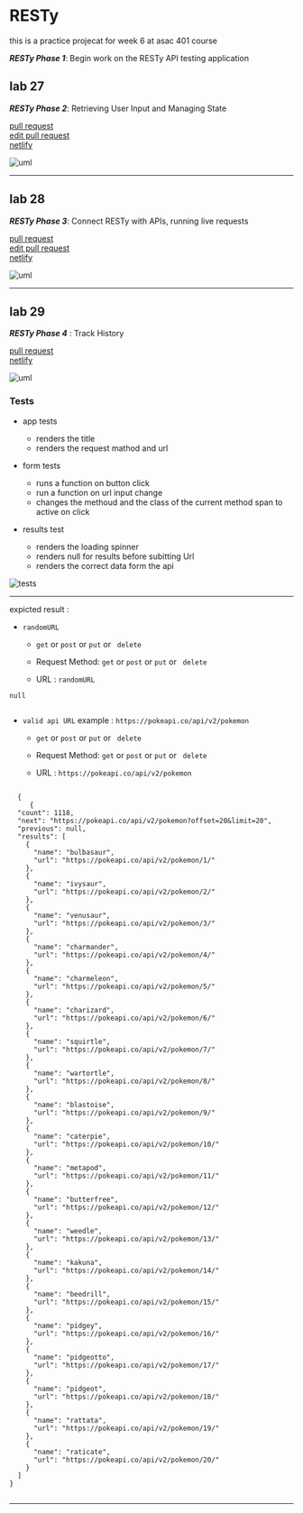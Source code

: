 # RESTy

this is a practice projecat for week 6 at asac 401 course

**_RESTy Phase 1_**: Begin work on the RESTy API testing application

## lab 27

**_RESTy Phase 2_**: Retrieving User Input and Managing State

[pull request](https://github.com/hibasalem/resty/pull/3)  
[edit pull request](https://github.com/hibasalem/resty/pull/6)  
[netlify](https://zealous-blackwell-84329a.netlify.app/)

![uml](./lab27.jpg)


---

## lab 28

**_RESTy Phase 3_**: Connect RESTy with APIs, running live requests

[pull request](https://github.com/hibasalem/resty/pull/5)  
[edit pull request](https://github.com/hibasalem/resty/pull/7)  
[netlify](https://resty401.netlify.app/)

![uml](./lab27.jpg)

---

## lab 29

**_RESTy Phase 4_** : Track History

[pull request](https://github.com/hibasalem/resty/pull/8)  
[netlify](https://resty401.netlify.app/)

![uml](./lab29.jpg)

### Tests

- app tests

  - renders the title
  - renders the request mathod and url

- form tests

  - runs a function on button click
  - run a function on url input change
  - changes the methoud and the class of the current method span to active on click

- results test

  - renders the loading spinner
  - renders null for results before subitting Url
  - renders the correct data form the api

![tests](./tests28.JPG)

---

expicted result :

- `randomURL `

  - `get` or `post` or `put` or ` delete`
    ​

  - Request Method: `get` or `post` or `put` or ` delete`
  - URL : `randomURL`

```
null
​
```

- `valid api URL` example : `https://pokeapi.co/api/v2/pokemon`

  - `get` or `post` or `put` or ` delete`
    ​

  - Request Method: `get` or `post` or `put` or ` delete`

  - URL : `https://pokeapi.co/api/v2/pokemon`

```

  {
     {
  "count": 1118,
  "next": "https://pokeapi.co/api/v2/pokemon?offset=20&limit=20",
  "previous": null,
  "results": [
    {
      "name": "bulbasaur",
      "url": "https://pokeapi.co/api/v2/pokemon/1/"
    },
    {
      "name": "ivysaur",
      "url": "https://pokeapi.co/api/v2/pokemon/2/"
    },
    {
      "name": "venusaur",
      "url": "https://pokeapi.co/api/v2/pokemon/3/"
    },
    {
      "name": "charmander",
      "url": "https://pokeapi.co/api/v2/pokemon/4/"
    },
    {
      "name": "charmeleon",
      "url": "https://pokeapi.co/api/v2/pokemon/5/"
    },
    {
      "name": "charizard",
      "url": "https://pokeapi.co/api/v2/pokemon/6/"
    },
    {
      "name": "squirtle",
      "url": "https://pokeapi.co/api/v2/pokemon/7/"
    },
    {
      "name": "wartortle",
      "url": "https://pokeapi.co/api/v2/pokemon/8/"
    },
    {
      "name": "blastoise",
      "url": "https://pokeapi.co/api/v2/pokemon/9/"
    },
    {
      "name": "caterpie",
      "url": "https://pokeapi.co/api/v2/pokemon/10/"
    },
    {
      "name": "metapod",
      "url": "https://pokeapi.co/api/v2/pokemon/11/"
    },
    {
      "name": "butterfree",
      "url": "https://pokeapi.co/api/v2/pokemon/12/"
    },
    {
      "name": "weedle",
      "url": "https://pokeapi.co/api/v2/pokemon/13/"
    },
    {
      "name": "kakuna",
      "url": "https://pokeapi.co/api/v2/pokemon/14/"
    },
    {
      "name": "beedrill",
      "url": "https://pokeapi.co/api/v2/pokemon/15/"
    },
    {
      "name": "pidgey",
      "url": "https://pokeapi.co/api/v2/pokemon/16/"
    },
    {
      "name": "pidgeotto",
      "url": "https://pokeapi.co/api/v2/pokemon/17/"
    },
    {
      "name": "pidgeot",
      "url": "https://pokeapi.co/api/v2/pokemon/18/"
    },
    {
      "name": "rattata",
      "url": "https://pokeapi.co/api/v2/pokemon/19/"
    },
    {
      "name": "raticate",
      "url": "https://pokeapi.co/api/v2/pokemon/20/"
    }
  ]
}


```

---
